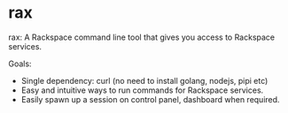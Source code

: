 rax
===

rax: A Rackspace command line tool that gives you access to Rackspace services.

Goals:  
* Single dependency: curl (no need to install golang, nodejs, pipi etc)
* Easy and intuitive ways to run commands for Rackspace services.
* Easily spawn up a session on control panel, dashboard when required.
